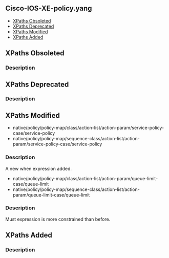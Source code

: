 ## Cisco-IOS-XE-policy.yang


- [XPaths Obsoleted](#xpaths-obsoleted)
- [XPaths Deprecated](#xpaths-deprecated)
- [XPaths Modified](#xpaths-modified)
- [XPaths Added](#xpaths-added)

## XPaths Obsoleted

### Description

## XPaths Deprecated

### Description

## XPaths Modified

- native/policy/policy-map/class/action-list/action-param/service-policy-case/service-policy
- native/policy/policy-map/sequence-class/action-list/action-param/service-policy-case/service-policy

### Description

A new when expression added.

- native/policy/policy-map/class/action-list/action-param/queue-limit-case/queue-limit
- native/policy/policy-map/sequence-class/action-list/action-param/queue-limit-case/queue-limit

### Description

Must expression is more constrained than before.

## XPaths Added

### Description
